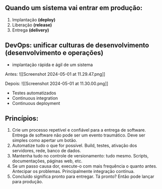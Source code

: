 ## Quando um sistema vai entrar em produção:
1. Implantação **(deploy)**
2. Liberação **(release)**
3. Entrega **(delivery)**

## DevOps: unificar culturas de desenvolvimento (desenvolvimento e operações)
- implantação rápida e ágil de um sistema

Antes:
![[Screenshot 2024-05-01 at 11.29.47.png]]

Depois:
![[Screenshot 2024-05-01 at 11.30.00.png]]

- Testes automatizados
- Continuous integration
- Continuous deployment

## Princípios:
1. Crie um processo repetível e confiável para a entrega de software. Entrega de software não pode ser um evento traumático. Deve ser simples como apertar um botão.
2. Automatize tudo o que for possível. Build, testes, ativação dos servidores, rede, banco de dados.
3. Mantenha tudo no controle de versionamento: tudo mesmo. Scripts, documentações, páginas web, etc.
4. Se um passo causa dor, execute-o com mais frequência o quanto antes. Antecipar os problemas. Principalmente integração contínua.
5. Concluído significa pronto para entregar. Tá pronto? Então pode lançar para produção.